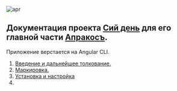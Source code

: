 ![apr](https://4.bp.blogspot.com/-YwQ8PL9Ml_g/Xc6ViMiv96I/AAAAAAAAEl0/21Cl0nIvEW0bAW5KQfAFevmbZUashMVDwCK4BGAYYCw/s1600/Group%2B2.png)

## **Документация проекта [Cий день](https://clunya.github.io) для его главной части [Апракосъ](https://clunya.github.io/html/APRACOS/stvol.html).** 

Приложение верстается на Angular CLI.


1. [Введение и дальнейшее толкование.](docs/introduction.md)
1. [Маркировка.](docs/marking.md)
1. [Установка и настройка](docs/info.md)
1. [](docs/)

